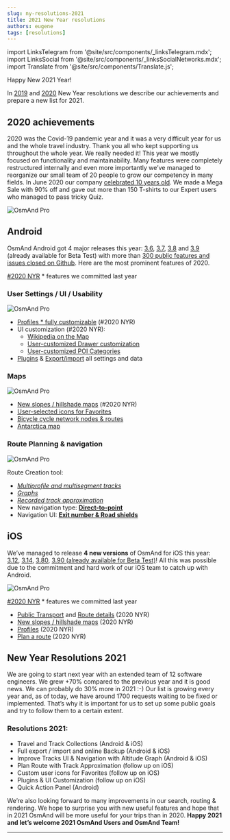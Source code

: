```yaml
---
slug: ny-resolutions-2021
title: 2021 New Year resolutions
authors: eugene
tags: [resolutions]
---
```

import LinksTelegram from '@site/src/components/_linksTelegram.mdx';
import LinksSocial from '@site/src/components/_linksSocialNetworks.mdx';
import Translate from '@site/src/components/Translate.js';

Happy New 2021 Year!

In <a href="https://osmand.net/blog/ny-resolutions-2019">2019</a> and <a href="https://osmand.net/blog/ny-resolutions-2020">2020</a> New Year resolutions we describe our achievements and prepare a new list for 2021.

<!--truncate-->

## 2020 achievements

2020 was the Covid-19 pandemic year and it was a very difficult year for us and the whole travel industry. Thank you all who kept supporting us throughout the whole year. We really needed it!
This year we mostly focused on functionality and maintainability. Many features were completely restructured internally and even more importantly we’ve managed to reorganize our small team of 20 people to grow our competency in many fields.
In June 2020 our company <a href="https://osmand.net/blog/ten-years">celebrated 10 years old</a>. We made a Mega Sale with 90% off and gave out more than 150 T-shirts to our Expert users who managed to pass tricky Quiz.

![OsmAnd Pro](./2020-1.png)

## Android

OsmAnd Android got 4 major releases this year: <a href="https://osmand.net/blog/osmand-3-6-released">3.6</a>, <a href="https://osmand.net/blog/osmand-3-7-released">3.7</a>, <a href="https://osmand.net/blog/osmand-3-8-released">3.8</a> and <a href="https://osmand.net/blog/osmand-3-9-released">3.9</a> (already available for Beta Test) with more than <a href="https://github.com/osmandapp/Osmand/milestones?state=closed">300 public features and issues closed on Github</a>. Here are the most prominent features of 2020.

<a href="https://osmand.net/blog/ny-resolutions-2020">#2020 NYR</a> * features we committed last year

###  User Settings / UI / Usability

![OsmAnd Pro](./user_settings.png)

* <a href="https://osmand.net/blog/osmand-3-6-released#36_profiles">Profiles * fully customizable</a> (#2020 NYR)
* UI customization (#2020 NYR):
    * <a href="https://osmand.net/blog/osmand-3-7-released#wiki">Wikipedia on the Map</a>
    * <a href="https://osmand.net/blog/osmand-3-7-released#customization">User-customized Drawer customization</a>
    * <a href="https://osmand.net/blog/osmand-3-7-released#poifilter">User-customized POI Categories</a>
* <a href="https://osmand.net/blog/osmand-3-7-released#package">Plugins</a> & <a href="https://osmand.net/blog/osmand-3-9-released#export_import">Export/import</a> all settings and data


### Maps

![OsmAnd Pro](./maps.png)



* <a href="https://osmand.net/blog/osmand-3-7-released#slopes">New slopes / hillshade maps</a> (#2020 NYR)
* <a href="https://osmand.net/blog/osmand-3-7-released#favorites">User-selected icons for Favorites</a>
* <a href="https://osmand.net/blog/osmand-3-8-released#nodes">Bicycle cycle network nodes & routes</a>
* <a href="https://osmand.net/blog/osmand-3-6-released#36_others">Antarctica map</a>


### Route Planning & navigation

![OsmAnd Pro](./route_planning.png)

Route Creation tool:
* <a href="https://osmand.net/blog/osmand-3-8-released#plan_route">*Multiprofile and multisegment tracks*</a>
* <a href="https://osmand.net/blog/osmand-3-9-released#plan_route">*Graphs*</a>
* <a href="https://osmand.net/blog/osmand-3-8-released#plan_route">*Recorded track approximation*</a>
* New navigation type: <a href="https://osmand.net/blog/osmand-3-6-released#36_dtp">**Direct-to-point**</a>
* Navigation UI: <a href="https://osmand.net/blog/osmand-3-6-released#36_exit_number">**Exit number & Road shields**</a>

## iOS

We’ve managed to release **4 new versions** of OsmAnd for iOS this year: <a href="https://osmand.net/blog/osmand-ios-3-12-released">3.12</a>, <a href="https://osmand.net/blog/osmand-ios-3-14-released">3.14</a>, <a href="https://osmand.net/blog/osmand-ios-3-80-released">3.80</a>, <a href="https://osmand.net/blog/osmand-ios-3-90-released">3.90 (already available for Beta Test)</a>! All this was possible due to the commitment and hard work of our iOS team to catch up with Android.

![OsmAnd Pro](./ios-2020.png)

<a href="https://osmand.net/blog/ny-resolutions-2020">#2020 NYR</a> * features we committed last year

* <a href="https://osmand.net/blog/osmand-ios-3-14-released#pt">Public Transport</a> and <a href="https://osmand.net/blog/osmand-ios-3-12-released">Route details</a> (2020 NYR)
* <a href="https://osmand.net/blog/osmand-ios-3-14-released#slope">New slopes / hillshade maps</a> (2020 NYR)
* <a href="https://osmand.net/blog/osmand-ios-3-80-released#profiles">Profiles</a> (2020 NYR) 
* <a href="https://osmand.net/blog/osmand-ios-3-90-released#plan_route">Plan a route</a> (2020 NYR)

  
## New Year Resolutions 2021

We are going to start next year with an extended team of 12 software engineers. We grew +70% compared to the previous year and it is good news. We can probably do 30% more in 2021 :-)
Our list is growing every year and, as of today, we have around 1700 requests waiting to be fixed or implemented. That’s why it is important for us to set up some public goals and try to follow them to a certain extent.

### Resolutions 2021:

* Travel and Track Collections (Android & iOS)
* Full export / import and online Backup (Android & iOS)
* Improve Tracks UI & Navigation with Altitude Graph (Android & iOS)
* Plan Route with Track Approximation (follow up on iOS)
* Custom user icons for Favorites (follow up on iOS)
* Plugins & UI Customization (follow up on iOS)
* Quick Action Panel (Android)		

We’re also looking forward to many improvements in our search, routing & rendering. We hope to surprise you with new useful features and hope that in 2021 OsmAnd will be more useful for your trips than in 2020.
**Happy 2021 and let’s welcome 2021 OsmAnd Users and OsmAnd Team!**

______________________________

<LinksSocial/>

<LinksTelegram/>